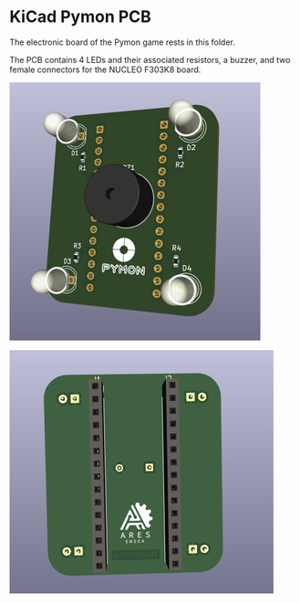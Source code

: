 # KiCad Pymon PCB
The electronic board of the Pymon game rests in this folder.

The PCB contains 4 LEDs and their associated resistors, a buzzer, and two female connectors for the NUCLEO F303K8 board.

![Pymon PCB Face](./img/PCB1.png)


![Pymon PCB Bottom](./img/PCB2.png)

